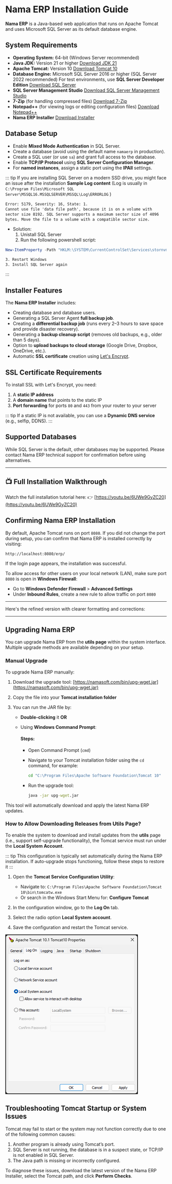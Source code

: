 # Nama ERP Installation Guide

**Nama ERP** is a Java-based web application that runs on Apache Tomcat and uses Microsoft SQL Server as its default database engine.

## System Requirements

* **Operating System:** 64-bit (Windows Server recommended)
* **Java JDK:** Version 21 or higher
  [Download JDK 21](https://www.oracle.com/eg/java/technologies/downloads/#jdk21-windows)
* **Apache Tomcat:** Version 10
  [Download Tomcat 10](https://tomcat.apache.org/download-10.cgi)
* **Database Engine:** Microsoft SQL Server 2016 or higher (SQL Server 2022 recommended)
  For test environments, use **SQL Server Developer Edition**
  [Download SQL Server](https://www.microsoft.com/en-us/sql-server/sql-server-downloads)
* **SQL Server Management Studio**
  [Download SQL Server Management Studio](https://learn.microsoft.com/en-us/ssms/install/install#:~:text=Download%20SSMS)
* **7-Zip** (for handling compressed files)
  [Download 7-Zip](https://www.7-zip.org/download.html)
* **Notepad++** (for viewing logs or editing configuration files)
  [Download Notepad++](https://notepad-plus-plus.org/downloads/)
* **Nama ERP Installer**
  [Download Installer](https://namasoft.com/bin/installer/installer.zip)

## Database Setup

* Enable **Mixed Mode Authentication** in SQL Server.
* Create a database (avoid using the default name `namaerp` in production).
* Create a SQL user (or use `sa`) and grant full access to the database.
* Enable **TCP/IP Protocol** using **SQL Server Configuration Manager**.
* For **named instances**, assign a static port using the **IPAll** settings.

::: tip If you are installing SQL Server on a modern SSD drive, you might face an issue after the installation 
**Sample Log content** (Log is usually in `C:\Program Files\Microsoft SQL Server\MSSQL16.MSSQLSERVER\MSSQL\Log\ERRORLOG` )
```log
Error: 5179, Severity: 16, State: 1.
Cannot use file 'data file path', because it is on a volume with sector size 8192. SQL Server supports a maximum sector size of 4096 bytes. Move the file to a volume with a compatible sector size.
```
* Solution:
    1. Unistall SQL Server
    2. Run the following powershell script:
```powershell
New-ItemProperty -Path "HKLM:\SYSTEM\CurrentControlSet\Services\stornvme\Parameters\Device" -Name   "ForcedPhysicalSectorSizeInBytes" -PropertyType MultiString        -Force -Value "* 4095"
```
    3. Restart Windows
    3. Install SQL Server again 
:::

## Installer Features

The **Nama ERP Installer** includes:

* Creating database and database users.
* Generating a SQL Server Agent **full backup job**.
* Creating a **differential backup job** (runs every 2–3 hours to save space and provide disaster recovery).
* Generating a **backup cleanup script** (removes old backups, e.g., older than 5 days).
* Option to **upload backups to cloud storage** (Google Drive, Dropbox, OneDrive, etc.).
* Automatic **SSL certificate** creation using [Let's Encrypt](https://letsencrypt.org/).

## SSL Certificate Requirements

To install SSL with Let's Encrypt, you need:

1. A **static IP address**
2. A **domain name** that points to the static IP
3. **Port forwarding** for ports `80` and `443` from your router to your server

::: tip
If a static IP is not available, you can use a **Dynamic DNS service** (e.g., selfip, DDNS).
:::

## Supported Databases

While SQL Server is the default, other databases may be supported. Please contact Nama ERP technical support for confirmation before using alternatives.

---

## 📺 Full Installation Walkthrough

Watch the full installation tutorial here:
👉 [https://youtu.be/6UWe9GyZC20](https://youtu.be/6UWe9GyZC20)

## Confirming Nama ERP Installation

By default, Apache Tomcat runs on port `8080`. If you did not change the port during setup, you can confirm that Nama ERP is installed correctly by visiting:

```
http://localhost:8080/erp/
```

If the login page appears, the installation was successful.

To allow access for other users on your local network (LAN), make sure port `8080` is open in **Windows Firewall**:

* Go to **Windows Defender Firewall** > **Advanced Settings**
* Under **Inbound Rules**, create a new rule to allow traffic on port `8080`

---

Here's the refined version with clearer formatting and corrections:

---

## Upgrading Nama ERP

You can upgrade Nama ERP from the **utils page** within the system interface. Multiple upgrade methods are available depending on your setup.

### Manual Upgrade

To upgrade Nama ERP manually:

1. Download the upgrade tool:
   [https://namasoft.com/bin/upg-wget.jar](https://namasoft.com/bin/upg-wget.jar)

2. Copy the file into your **Tomcat installation folder**

3. You can run the JAR file by:

    * **Double-clicking** it
      **OR**
    * Using **Windows Command Prompt**:

      #### Steps:

        * Open Command Prompt (`cmd`)

        * Navigate to your Tomcat installation folder using the `cd` command, for example:

          ```cmd
          cd "C:\Program Files\Apache Software Foundation\Tomcat 10"
          ```

        * Run the upgrade tool:

          ```cmd
          java -jar upg-wget.jar
          ```

This tool will automatically download and apply the latest Nama ERP updates.

### How to Allow Downloading Releases from Utils Page?

To enable the system to download and install updates from the **utils** page (i.e., support self-upgrade functionality), the Tomcat service must run under the **Local System Account**.

::: tip
 This configuration is typically set automatically during the Nama ERP installation. If auto-upgrade stops functioning, follow these steps to restore it
:::

1. Open the **Tomcat Service Configuration Utility**:

    * Navigate to:
      `C:\Program Files\Apache Software Foundation\Tomcat 10\bin\tomcatw.exe`
    * Or search in the Windows Start Menu for: **Configure Tomcat**

2. In the configuration window, go to the **Log On** tab.

3. Select the radio option **Local System account**.

4. Save the configuration and restart the Tomcat service.

![Configure Tomcat Service Logon as](images/installation-configure-logon-to-enable-auto-upgrade.png)

## Troubleshooting Tomcat Startup or System Issues

Tomcat may fail to start or the system may not function correctly due to one of the following common causes:

1. Another program is already using Tomcat’s port.
2. SQL Server is not running, the database is in a suspect state, or TCP/IP is not enabled in SQL Server.
3. The Java path is missing or incorrectly configured.

To diagnose these issues, download the latest version of the Nama ERP Installer, select the Tomcat path, and click **Perform Checks**.
